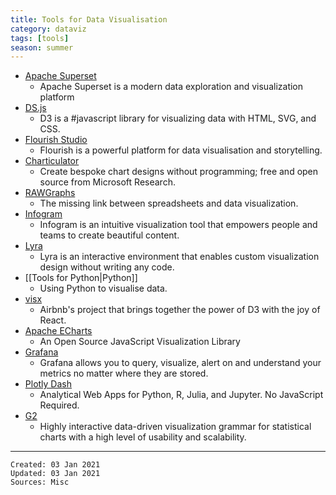 ```yaml
---
title: Tools for Data Visualisation
category: dataviz
tags: [tools]
season: summer
---
```


* [Apache Superset](https://superset.apache.org/)
	* Apache Superset is a modern data exploration and visualization platform
* [DS.js](https://d3js.org/)
	* D3 is a #javascript library for visualizing data with HTML, SVG, and CSS.
* [Flourish Studio](https://flourish.studio/)
	* Flourish is a powerful platform for data visualisation and storytelling.
* [Charticulator](https://charticulator.com/)
	* Create bespoke chart designs without programming; free and open source from Microsoft Research.
* [RAWGraphs](https://rawgraphs.io/)
	* The missing link between spreadsheets and data visualization.
* [Infogram](https://infogram.com/)
	* Infogram is an intuitive visualization tool that empowers people and teams to create beautiful content.
* [Lyra](https://idl.cs.washington.edu/projects/lyra/)
	* Lyra is an interactive environment that enables custom visualization design without writing any code.
* [[Tools for Python\|Python]]
	* Using Python to visualise data.
* [visx](https://airbnb.io/visx/)
	* Airbnb's project that brings together the power of D3 with the joy of React.
* [Apache ECharts](https://echarts.apache.org/en/index.html)
	* An Open Source JavaScript Visualization Library
* [Grafana](https://grafana.com/)
	* Grafana allows you to query, visualize, alert on and understand your metrics no matter where they are stored.
* [Plotly Dash](https://plotly.com/dash/)
	* Analytical Web Apps for Python, R, Julia, and Jupyter. No JavaScript Required.
* [G2](https://g2.antv.vision/en)
	* Highly interactive data-driven visualization grammar for statistical charts with a high level of usability and scalability.

---

    Created: 03 Jan 2021
    Updated: 03 Jan 2021
    Sources: Misc
